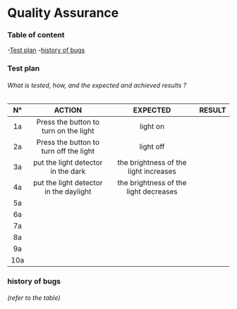 # Quality Assurance

### Table of content

-[Test plan](#test-plan)
-[history of bugs](#history-of-bugs)

### Test plan

###### What is tested, how, and the expected and achieved results ?

| N° | ACTION | EXPECTED | RESULT |
| :-: | :-: | :-: | :-: |
| 1a | Press the button to turn on the light | light on |  |
| 2a | Press the button to turn off the light | light off |  |
| 3a | put the light detector in the dark | the brightness of the light increases |  |
| 4a | put the light detector in the daylight | the brightness of the light decreases |  |
| 5a |  |  |  |
| 6a |  |  |  |
| 7a |  |  |  |
| 8a |  |  |  |
| 9a |  |  |  |
| 10a |  |  |  |

### history of bugs

###### (refer to the table)
